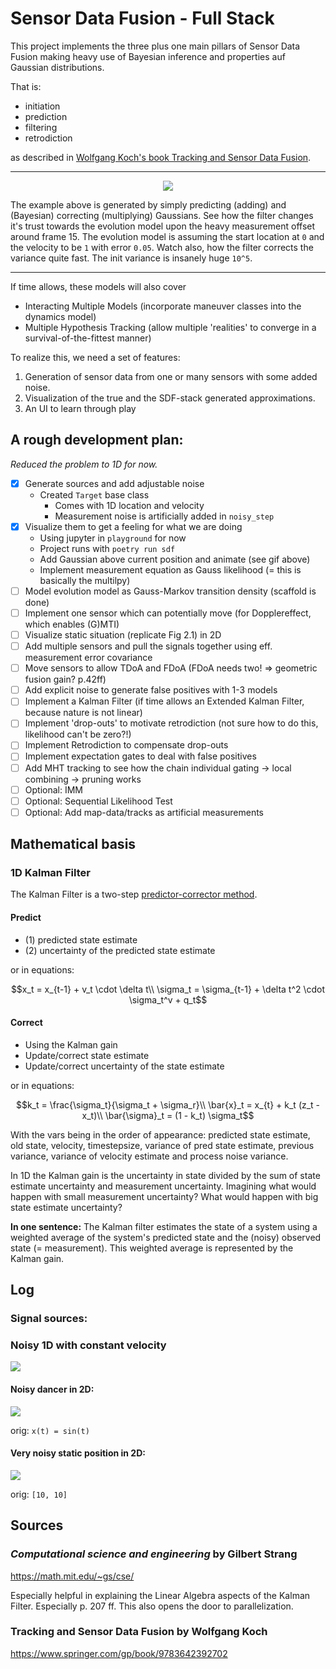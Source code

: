 # Sensor Data Fusion - Full Stack

This project implements the three plus one main pillars of Sensor Data Fusion making heavy use of Bayesian inference and properties auf Gaussian distributions.

That is:

- initiation
- prediction
- filtering
- retrodiction

as described in [Wolfgang Koch's book Tracking and Sensor Data Fusion](https://www.springer.com/gp/book/9783642392702).

* * *

<p align="center">
<img src="assets/animation.gif")
</p>

The example above is generated by simply predicting (adding) and (Bayesian) correcting (multiplying) Gaussians. See how the filter changes it's trust towards the evolution model upon the heavy measurement offset around frame 15. The evolution model is assuming the start location at `0` and the velocity to be `1` with error `0.05`. Watch also, how the filter corrects the variance quite fast. The init variance is insanely huge `10^5`.

* * *

If time allows, these models will also cover

- Interacting Multiple Models (incorporate maneuver classes into the dynamics model)
- Multiple Hypothesis Tracking (allow multiple 'realities' to converge in a survival-of-the-fittest manner)

To realize this, we need a set of features:

1. Generation of sensor data from one or many sensors with some added noise.
2. Visualization of the true and the SDF-stack generated approximations.
3. An UI to learn through play

## A rough development plan:

_Reduced the problem to 1D for now._

- [x] Generate sources and add adjustable noise
    - Created `Target` base class
        - Comes with 1D location and velocity
        - Measurement noise is artificially added in `noisy_step`
- [x] Visualize them to get a feeling for what we are doing
    - Using jupyter in `playground` for now
    - Project runs with `poetry run sdf`
    - Add Gaussian above current position and animate (see gif above)
    - Implement measurement equation as Gauss likelihood (= this is basically the multilpy)
- [ ] Model evolution model as Gauss-Markov transition density (scaffold is done)
- [ ] Implement one sensor which can potentially move (for Dopplereffect, which enables (G)MTI)
- [ ] Visualize static situation (replicate Fig 2.1) in 2D
- [ ] Add multiple sensors and pull the signals together using eff. measurement error covariance
- [ ] Move sensors to allow TDoA and FDoA (FDoA needs two! => geometric fusion gain? p.42ff)
- [ ] Add explicit noise to generate false positives with 1-3 models
- [ ] Implement a Kalman Filter (if time allows an Extended Kalman Filter, because nature is not linear)
- [ ] Implement 'drop-outs' to motivate retrodiction (not sure how to do this, likelihood can't be zero?!)
- [ ] Implement Retrodiction to compensate drop-outs
- [ ] Implement expectation gates to deal with false positives
- [ ] Add MHT tracking to see how the chain individual gating -> local combining -> pruning works
- [ ] Optional: IMM
- [ ] Optional: Sequential Likelihood Test
- [ ] Optional: Add map-data/tracks as artificial measurements

## Mathematical basis

### 1D Kalman Filter

The Kalman Filter is a two-step [predictor-corrector method](https://en.wikipedia.org/wiki/Predictor%E2%80%93corrector_method).

#### Predict

- (1) predicted state estimate
- (2) uncertainty of the predicted state estimate

or in equations:

```math
x_t = x_{t-1} + v_t \cdot \delta t\\
\sigma_t = \sigma_{t-1} + \delta t^2 \cdot \sigma_t^v + q_t
```

#### Correct

- Using the Kalman gain
- Update/correct state estimate
- Update/correct uncertainty of the state estimate

or in equations:

```math
k_t = \frac{\sigma_t}{\sigma_t + \sigma_r}\\
\bar{x}_t = x_{t} + k_t (z_t - x_t)\\
\bar{\sigma}_t = (1 - k_t) \sigma_t
```

With the vars being in the order of appearance: predicted state estimate, old state, velocity, timestepsize, variance of pred state estimate, previous variance, variance of velocity estimate and process noise variance.

In 1D the Kalman gain is the uncertainty in state divided by the sum of state estimate uncertainty and measurement uncertainty. Imagining what would happen with small measurement uncertainty? What would happen with big state estimate uncertainty?

__In one sentence:__ The Kalman filter estimates the state of a system using a weighted average of the system's predicted state and the (noisy) observed state (= measurement). This weighted average is represented by the Kalman gain.

## Log

### Signal sources:

### Noisy 1D with constant velocity

![](./assets/noise_1d_const_speed.png)

#### Noisy dancer in 2D:

![](./assets/noisy_dancer.png)

orig: `x(t) = sin(t)`

#### Very noisy static position in 2D:

![](./assets/random_walk_2d.png)

orig: `[10, 10]`

## Sources

### *Computational science and engineering* by Gilbert Strang

https://math.mit.edu/~gs/cse/

Especially helpful in explaining the Linear Algebra aspects of the Kalman Filter. Especially p. 207 ff.
This also opens the door to parallelization.

### Tracking and Sensor Data Fusion by Wolfgang Koch

https://www.springer.com/gp/book/9783642392702

